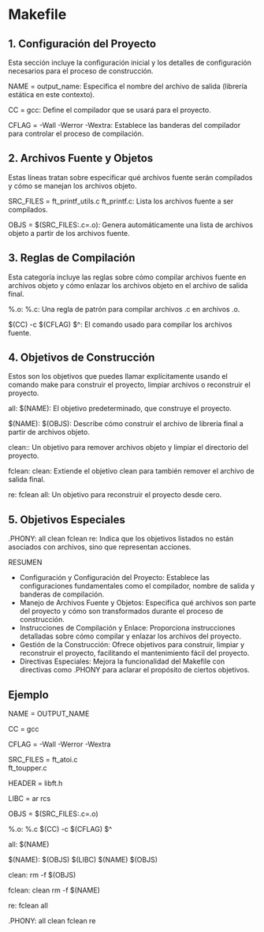 # Makefile

## 1. Configuración del Proyecto

Esta sección incluye la configuración inicial y los detalles de configuración necesarios para el proceso de construcción.

NAME = output_name: Especifica el nombre del archivo de salida (librería estática en este contexto).

CC = gcc: Define el compilador que se usará para el proyecto.

CFLAG = -Wall -Werror -Wextra: Establece las banderas del compilador para controlar el proceso de compilación.

## 2. Archivos Fuente y Objetos
Estas líneas tratan sobre especificar qué archivos fuente serán compilados y cómo se manejan los archivos objeto.

SRC_FILES = ft_printf_utils.c ft_printf.c: Lista los archivos fuente a ser compilados.

OBJS = $(SRC_FILES:.c=.o): Genera automáticamente una lista de archivos objeto a partir de los archivos fuente.

## 3. Reglas de Compilación
Esta categoría incluye las reglas sobre cómo compilar archivos fuente en archivos objeto y cómo enlazar los archivos objeto en el archivo de salida final.

%.o: %.c: Una regla de patrón para compilar archivos .c en archivos .o.

$(CC) -c $(CFLAG) $^: El comando usado para compilar los archivos fuente.

## 4. Objetivos de Construcción
Estos son los objetivos que puedes llamar explícitamente usando el comando make para construir el proyecto, limpiar archivos o reconstruir el proyecto.

all: $(NAME): El objetivo predeterminado, que construye el proyecto.

$(NAME): $(OBJS): Describe cómo construir el archivo de librería final a partir de archivos objeto.

clean:: Un objetivo para remover archivos objeto y limpiar el directorio del proyecto.

fclean: clean: Extiende el objetivo clean para también remover el archivo de salida final.

re: fclean all: Un objetivo para reconstruir el proyecto desde cero.


## 5. Objetivos Especiales

.PHONY: all clean fclean re: Indica que los objetivos listados no están asociados con archivos, sino que representan acciones.


RESUMEN

- Configuración y Configuración del Proyecto: Establece las configuraciones fundamentales como el compilador, nombre de salida y banderas de compilación.
- Manejo de Archivos Fuente y Objetos: Especifica qué archivos son parte del proyecto y cómo son transformados durante el proceso de construcción.
- Instrucciones de Compilación y Enlace: Proporciona instrucciones detalladas sobre cómo compilar y enlazar los archivos del proyecto.
- Gestión de la Construcción: Ofrece objetivos para construir, limpiar y reconstruir el proyecto, facilitando el mantenimiento fácil del proyecto.
- Directivas Especiales: Mejora la funcionalidad del Makefile con directivas como .PHONY para aclarar el propósito de ciertos objetivos.



## Ejemplo


NAME = OUTPUT_NAME

CC = gcc

CFLAG = -Wall -Werror -Wextra

SRC_FILES = ft_atoi.c \
           ft_toupper.c

HEADER = libft.h

LIBC = ar rcs

OBJS = $(SRC_FILES:.c=.o)

%.o: %.c
	$(CC) -c $(CFLAG) $^

all: $(NAME)

$(NAME): $(OBJS)
	$(LIBC) $(NAME) $(OBJS)

clean:
	rm -f $(OBJS)

fclean: clean
	rm -f $(NAME)

re: fclean all

.PHONY: all clean fclean re



